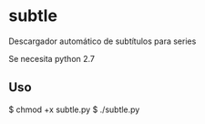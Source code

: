 subtle
======

Descargador automático de subtítulos para series

Se necesita python 2.7

Uso
---
 
$ chmod +x subtle.py
$ ./subtle.py <nombre de la serie>
